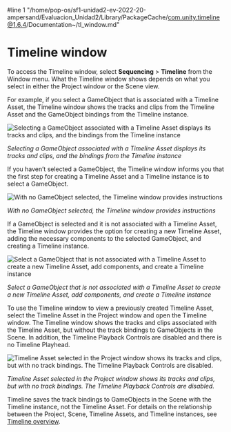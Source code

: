 #line 1 "/home/pop-os/sf1-unidad2-ev-2022-20-ampersand/Evaluacion_Unidad2/Library/PackageCache/com.unity.timeline@1.6.4/Documentation~/tl_window.md"
# Timeline window

To access the Timeline window, select **Sequencing** &gt; **Timeline** from the Window menu. What the Timeline window shows depends on what you select in either the Project window or the Scene view.

For example, if you select a GameObject that is associated with a Timeline Asset, the Timeline window shows the tracks and clips from the Timeline Asset and the GameObject bindings from the Timeline instance.

![Selecting a GameObject associated with a Timeline Asset displays its tracks and clips, and the bindings from the Timeline instance](images/timeline_editor_bindings.png)

_Selecting a GameObject associated with a Timeline Asset displays its tracks and clips, and the bindings from the Timeline instance_

If you haven’t selected a GameObject, the Timeline window informs you that the first step for creating a Timeline Asset and a Timeline instance is to select a GameObject.

![With no GameObject selected, the Timeline window provides instructions](images/timeline_editor_to_start.png)

_With no GameObject selected, the Timeline window provides instructions_

If a GameObject is selected and it is not associated with a Timeline Asset, the Timeline window provides the option for creating a new Timeline Asset, adding the necessary components to the selected GameObject, and creating a Timeline instance.

![Select a GameObject that is not associated with a Timeline Asset to create a new Timeline Asset, add components, and create a Timeline instance](images/timeline_editor_create.png)

_Select a GameObject that is not associated with a Timeline Asset to create a new Timeline Asset, add components, and create a Timeline instance_

To use the Timeline window to view a previously created Timeline Asset, select the Timeline Asset in the Project window and open the Timeline window. The Timeline window shows the tracks and clips associated with the Timeline Asset, but without the track bindings to GameObjects in the Scene. In addition, the Timeline Playback Controls are disabled and there is no Timeline Playhead.

![Timeline Asset selected in the Project window shows its tracks and clips, but with no track bindings. The Timeline Playback Controls are disabled.](images/timeline_editor_project.png)

_Timeline Asset selected in the Project window shows its tracks and clips, but with no track bindings. The Timeline Playback Controls are disabled._

Timeline saves the track bindings to GameObjects in the Scene with the Timeline instance, not the Timeline Asset. For details on the relationship between the Project, Scene, Timeline Assets, and Timeline instances, see [Timeline overview](tl_about.md).
